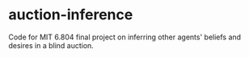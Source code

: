 # auction-inference
Code for MIT 6.804 final project on inferring other agents' beliefs and desires in a blind auction.
